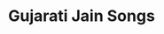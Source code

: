 ---
title: Gujarati Jain Songs
langName: Hindi

seo:
  title: 
  description: Jain Songs in Gujarati. Jain Stavan, Bhajan in Gujarati language.
---